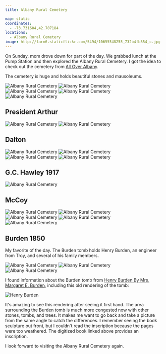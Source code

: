 ```yaml
---
title: Albany Rural Cemetery

map: static
coordinates:
  - -73.731604,42.707184
locations:
  - Albany Rural Cemetery
image: http://farm6.staticflickr.com/5494/10655548255_732b4fb554_c.jpg
---
```


On Sunday, mom drove down for part of the day. We grabbed lunch at the Pump Station and then explored the Albany Rural Cemetery. I got the idea to check out the cemetery from [All Over Albany](http://alloveralbany.com/archive/2008/10/17/great-local-autumn-walks).

The cemetery is huge and holds beautiful stones and mausoleums.

<div class="photos">

<img alt='Albany Rural Cemetery' class="img-tall" src='http://farm3.staticflickr.com/2805/10655796533_f776486417_c.jpg' />
<img alt='Albany Rural Cemetery' class='img-wide' src='http://farm8.staticflickr.com/7351/10655491285_af03d61950_c.jpg' />
<img alt='Albany Rural Cemetery' class='img-half' src='http://farm4.staticflickr.com/3806/10655629293_378ddbf5b6_c.jpg' />
<img alt='Albany Rural Cemetery' class='img-half' src='http://farm3.staticflickr.com/2865/10655404855_11eb13b426_c.jpg' />
<img alt='Albany Rural Cemetery' class='pop-out' src='http://farm3.staticflickr.com/2822/10655634593_e678f2917f_c.jpg' />
</div>

## President Arthur

<div class="photos">

<img alt='Albany Rural Cemetery' class='img-wide' src='http://farm4.staticflickr.com/3687/10655378715_286758868b_c.jpg' />
<img alt='Albany Rural Cemetery' class='img-tall' src='http://farm3.staticflickr.com/2841/10655415814_8492a5e31f_c.jpg' />
</div>

## Dalton

<div class="photos">

<img alt='Albany Rural Cemetery' class='img-half' src='http://farm8.staticflickr.com/7366/10655412755_507b535db2_c.jpg' />
<img alt='Albany Rural Cemetery' class='img-half' src='http://farm8.staticflickr.com/7338/10655449124_a163315e3f_c.jpg' />
<img alt='Albany Rural Cemetery' class='img-half' src='http://farm4.staticflickr.com/3828/10655449486_38b98a2394_c.jpg' />
<img alt='Albany Rural Cemetery' class='img-half' src='http://farm3.staticflickr.com/2876/10655453616_14b68cbf18_c.jpg' />
</div>

## G.C. Hawley 1917

<div class="photos">

<img alt='Albany Rural Cemetery' src='http://farm8.staticflickr.com/7333/10655496705_21410070ae_c.jpg' />
</div>

## McCoy

<div class="photos">

<img alt='Albany Rural Cemetery' class='img-half' src='http://farm3.staticflickr.com/2883/10655480005_3d44eb435c_c.jpg' />
<img alt='Albany Rural Cemetery' class='img-half' src='http://farm3.staticflickr.com/2889/10655503585_976e5478d5_c.jpg' />
<img alt='Albany Rural Cemetery' class='img-thirds' src='http://farm6.staticflickr.com/5515/10655538016_2e0bf113b8_c.jpg' />
<img alt='Albany Rural Cemetery' class='img-thirds' src='http://farm4.staticflickr.com/3719/10655545396_5a3d0500a1_c.jpg' />
<img alt='Albany Rural Cemetery' class='img-thirds' src='http://farm8.staticflickr.com/7409/10655760303_ef718bc555_c.jpg' />
</div>

## Burden 1850

My favorite of the day. The Burden tomb holds Henry Burden, an engineer from Troy, and several of his family members.

<div class="photos">

<img alt='Albany Rural Cemetery' class='img-half' src='http://farm3.staticflickr.com/2859/10655535005_6ce0f2b5ca_c.jpg' />
<img alt='Albany Rural Cemetery' class='img-half' src='http://farm8.staticflickr.com/7414/10655776883_ab150bb9e9_c.jpg' />
<img alt='Albany Rural Cemetery' class='pop-out' src='http://farm6.staticflickr.com/5494/10655548255_732b4fb554_c.jpg' />
</div>

I found information about the Burden tomb from [Henry Burden By Mrs. Margaret E. Burden](http://books.google.com/books?id=A6UNAAAAYAAJ&ots=t0mx1AjSo-&pg=PA86#v=onepage&q&f=false), including this old rendering of the tomb:

<div class="photos">

<img src="http://books.google.com/books?id=A6UNAAAAYAAJ&amp;pg=PA86-IA3&amp;img=1&amp;zoom=3&amp;hl=en&amp;sig=ACfU3U3HfiVOeep-fJFeRwDllJi8AO5hNg&amp;ci=140%2C274%2C711%2C939&amp;edge=0" class="rotate-left pop-out" alt="Henry Burden">
</div>

It's amazing to see this rendering after seeing it first hand. The area surrounding the Burden tomb is much more congested now with other stones, tombs, and trees. It makes me want to go back and take a picture from the same angle to catch the differences. I remember seeing the book sculpture out front, but I couldn't read the inscription because the pages were too weathered. The digitized book linked above provides an inscription.

I look forward to visiting the Albany Rural Cemetery again.
